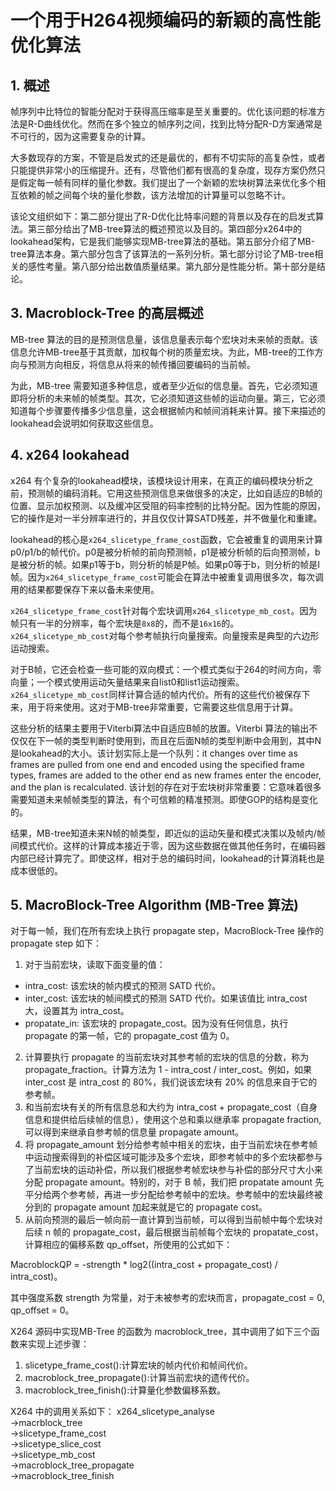 ﻿# 一个用于H264视频编码的新颖的高性能优化算法

## 1. 概述

帧序列中比特位的智能分配对于获得高压缩率是至关重要的。优化该问题的标准方法是R-D曲线优化。然而在多个独立的帧序列之间，找到比特分配R-D方案通常是不可行的，因为这需要复杂的计算。

大多数现存的方案，不管是启发式的还是最优的，都有不切实际的高复杂性，或者只能提供非常小的压缩提升。还有，尽管他们都有很高的复杂度，现存方案仍然只是假定每一帧有同样的量化参数。我们提出了一个新颖的宏块树算法来优化多个相互依赖的帧之间每个块的量化参数，该方法增加的计算量可以忽略不计。

该论文组织如下：第二部分提出了R-D优化比特率问题的背景以及存在的启发式算法。第三部分给出了MB-tree算法的概述预览以及目的。第四部分x264中的lookahead架构，它是我们能够实现MB-tree算法的基础。第五部分介绍了MB-tree算法本身。第六部分包含了该算法的一系列分析。第七部分讨论了MB-tree相关的感性考量。第八部分给出数值质量结果。第九部分是性能分析。第十部分是结论。

## 3. Macroblock-Tree 的高层概述

MB-tree 算法的目的是预测信息量，该信息量表示每个宏块对未来帧的贡献。该信息允许MB-tree基于其贡献，加权每个树的质量宏块。为此，MB-tree的工作方向与预测方向相反，将信息从将来的帧传播回要编码的当前帧。

为此，MB-tree 需要知道多种信息，或者至少近似的信息量。首先，它必须知道即将分析的未来帧的帧类型。其次，它必须知道这些帧的运动向量。第三，它必须知道每个步骤要传播多少信息量，这会根据帧内和帧间消耗来计算。接下来描述的lookahead会说明如何获取这些信息。

## 4. x264 lookahead

x264 有个复杂的lookahead模块，该模块设计用来，在真正的编码模块分析之前，预测帧的编码消耗。它用这些预测信息来做很多的决定，比如自适应的B帧的位置、显示加权预测、以及缓冲区受阻的码率控制的比特分配。因为性能的原因，它的操作是对一半分辨率进行的，并且仅仅计算SATD残差，并不做量化和重建。

lookahead的核心是`x264_slicetype_frame_cost`函数，它会被重复的调用来计算p0/p1/b的帧代价。p0是被分析帧的前向预测帧，p1是被分析帧的后向预测帧，b是被分析的帧。如果p1等于b，则分析的帧是P帧。如果p0等于b，则分析的帧是I帧。因为`x264_slicetype_frame_cost`可能会在算法中被重复调用很多次，每次调用的结果都要保存下来以备未来使用。

`x264_slicetype_frame_cost`针对每个宏块调用`x264_slicetype_mb_cost`。因为帧只有一半的分辨率，每个宏块是`8x8`的，而不是`16x16`的。`x264_slicetype_mb_cost`对每个参考帧执行向量搜索。向量搜索是典型的六边形运动搜索。

对于B帧，它还会检查一些可能的双向模式：一个模式类似于264的时间方向，零向量；一个模式使用运动矢量结果来自list0和list1运动搜索。`x264_slicetype_mb_cost`同样计算合适的帧内代价。所有的这些代价被保存下来，用于将来使用。这对于MB-tree非常重要，它需要这些信息用于计算。

这些分析的结果主要用于Viterbi算法中自适应B帧的放置。Viterbi 算法的输出不仅仅在下一帧的类型判断时使用到，而且在后面N帧的类型判断中会用到，其中N是lookahead的大小。该计划实际上是一个队列：it changes over time as frames are pulled from one end and encoded using the specified frame types, frames are added to the other end as new frames enter the encoder, and the plan is recalculated. 该计划的存在对于宏块树非常重要：它意味着很多需要知道未来帧帧类型的算法，有个可信赖的精准预测。即使GOP的结构是变化的。

结果，MB-tree知道未来N帧的帧类型，即近似的运动矢量和模式决策以及帧内/帧间模式代价。这样的计算成本接近于零，因为这些数据在做其他任务时，在编码器内部已经计算完了。即使这样，相对于总的编码时间，lookahead的计算消耗也是成本很低的。


## 5. MacroBlock-Tree Algorithm (MB-Tree 算法)

对于每一帧，我们在所有宏块上执行 propagate step，MacroBlock-Tree 操作的 propagate step 如下：

1. 对于当前宏块，读取下面变量的值：
* intra_cost: 该宏块的帧内模式的预测 SATD 代价。
* inter_cost: 该宏块的帧间模式的预测 SATD 代价。如果该值比 intra_cost 大，设置其为 intra_cost。
* propatate_in: 该宏块的 propagate_cost。因为没有任何信息，执行 propagate 的第一帧，它的 propagate_cost 值为 0。
2. 计算要执行 propagate 的当前宏块对其参考帧的宏块的信息的分数，称为 propagate_fraction。计算方法为 1 - intra_cost / inter_cost。例如，如果 inter_cost 是 intra_cost 的 80%，我们说该宏块有 20% 的信息来自于它的参考帧。
3. 和当前宏块有关的所有信息总和大约为 intra_cost + propagate_cost（自身信息和提供给后续帧的信息），使用这个总和乘以继承率 propagate fraction, 可以得到来继承自参考帧的信息量 propagate amount。
4. 将 propagate_amount 划分给参考帧中相关的宏块，由于当前宏块在参考帧中运动搜索得到的补偿区域可能涉及多个宏块，即参考帧中的多个宏块都参与了当前宏块的运动补偿，所以我们根据参考帧宏块参与补偿的部分尺寸大小来分配 propagate amount。特别的，对于 B 帧，我们把 propatate amount 先平分给两个参考帧，再进一步分配给参考帧中的宏块。参考帧中的宏块最终被分到的 propagate amount 加起来就是它的 propagate cost。
5. 从前向预测的最后一帧向前一直计算到当前帧，可以得到当前帧中每个宏块对后续 n 帧的 propagate_cost，最后根据当前帧每个宏块的 propatate_cost，计算相应的偏移系数 qp_offset，所使用的公式如下：

MacroblockQP = -strength * log2((intra_cost + propagate_cost) / intra_cost)。

其中强度系数 strength 为常量，对于未被参考的宏块而言，propagate_cost = 0, qp_offset = 0。

X264 源码中实现MB-Tree 的函数为 macroblock_tree，其中调用了如下三个函数来实现上述步骤：

1. slicetype_frame_cost():计算宏块的帧内代价和帧间代价。
2. macroblock_tree_propagate():计算当前宏块的遗传代价。
3. macroblock_tree_finish():计算量化参数偏移系数。

X264 中的调用关系如下：
x264_slicetype_analyse  
  ->macrblock_tree  
    ->slicetype_frame_cost  
      ->slicetype_slice_cost  
        ->slicetype_mb_cost  
    ->macroblock_tree_propagate  
    ->macroblock_tree_finish  

